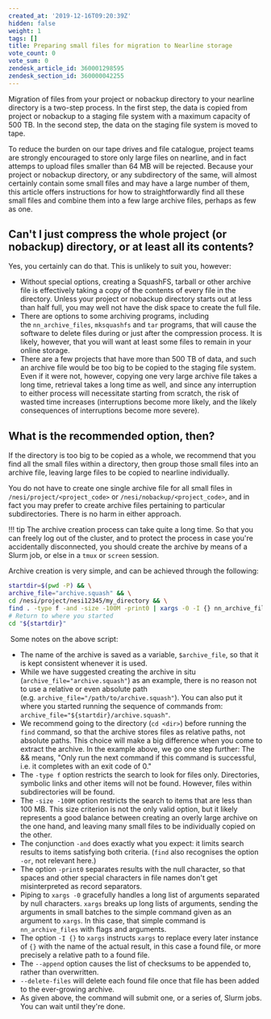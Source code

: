 ```yaml
---
created_at: '2019-12-16T09:20:39Z'
hidden: false
weight: 1
tags: []
title: Preparing small files for migration to Nearline storage
vote_count: 0
vote_sum: 0
zendesk_article_id: 360001298595
zendesk_section_id: 360000042255
---
```



Migration of files from your project or nobackup directory to your
nearline directory is a two-step process. In the first step, the data is
copied from project or nobackup to a staging file system with a maximum
capacity of 500 TB. In the second step, the data on the staging file
system is moved to tape.

To reduce the burden on our tape drives and file catalogue, project
teams are strongly encouraged to store only large files on nearline, and
in fact attemps to upload files smaller than 64 MB will be rejected.
Because your project or nobackup directory, or any subdirectory of the
same, will almost certainly contain some small files and may have a
large number of them, this article offers instructions for how to
straightforwardly find all these small files and combine them into a few
large archive files, perhaps as few as one.

## Can't I just compress the whole project (or nobackup) directory, or at least all its contents?

Yes, you certainly can do that. This is unlikely to suit you, however:

- Without special options, creating a SquashFS, tarball or other
  archive file is effectively taking a copy of the contents of every
  file in the directory. Unless your project or nobackup directory
  starts out at less than half full, you may well not have the disk
  space to create the full file.
- There are options to some archiving programs, including
  the `nn_archive_files`, `mksquashfs` and `tar` programs, that will
  cause the software to delete files during or just after the
  compression process. It is likely, however, that you will want at
  least some files to remain in your online storage.
- There are a few projects that have more than 500 TB of data, and
  such an archive file would be too big to be copied to the staging
  file system. Even if it were not, however, copying one very large
  archive file takes a long time, retrieval takes a long time as well,
  and since any interruption to either process will necessitate
  starting from scratch, the risk of wasted time increases
  (interruptions become more likely, and the likely consequences of
  interruptions become more severe).

## What is the recommended option, then?

If the directory is too big to be copied as a whole, we recommend that
you find all the small files within a directory, then group those small
files into an archive file, leaving large files to be copied to nearline
individually.

You do not have to create one single archive file for all small files in
`/nesi/project/<project_code>` or `/nesi/nobackup/<project_code>`, and
in fact you may prefer to create archive files pertaining to particular
subdirectories. There is no harm in either approach.

!!! tip
    The archive creation process can take quite a long time. So that you
    can freely log out of the cluster, and to protect the process in case
    you're accidentally disconnected, you should create the archive by
    means of a Slurm job, or else in a `tmux` or `screen` session.

Archive creation is very simple, and can be achieved through the
following:

``` sh
startdir=$(pwd -P) && \
archive_file="archive.squash" && \
cd /nesi/project/nesi12345/my_directory && \
find . -type f -and -size -100M -print0 | xargs -0 -I {} nn_archive_files -p nesi12345 -t <time-limit> -n <num-processors> --verify --append --delete-files -- {} "${archive_file}"
# Return to where you started
cd "${startdir}"
```

 Some notes on the above script:

- The name of the archive is saved as a variable, `$archive_file`, so
  that it is kept consistent whenever it is used.
- While we have suggested creating the archive in situ
  (`archive_file="archive.squash"`) as an example, there is no reason
  not to use a relative or even absolute path
  (e.g. `archive_file="/path/to/archive.squash"`). You can also put it
  where you started running the sequence of commands from:
  `archive_file="${startdir}/archive.squash"`.
- We recommend going to the directory (`cd <dir>`) before running the
  `find` command, so that the archive stores files as relative paths,
  not absolute paths. This choice will make a big difference when you
  come to extract the archive. In the example above, we go one step
  further: The && means, "Only run the next command if this command is
  successful, i.e. it completes with an exit code of 0."
- The `-type f` option restricts the search to look for files only.
  Directories, symbolic links and other items will not be found.
  However, files within subdirectories will be found.
- The `-size -100M` option restricts the search to items that are less
  than 100 MB. This size criterion is not the only valid option, but
  it likely represents a good balance between creating an overly large
  archive on the one hand, and leaving many small files to be
  individually copied on the other.
- The conjunction `-and` does exactly what you expect: it limits
  search results to items satisfying both criteria. (`find` also
  recognises the option `-or`, not relevant here.)
- The option `-print0` separates results with the null character, so
  that spaces and other special characters in file names don't get
  misinterpreted as record separators.
- Piping to `xargs -0` gracefully handles a long list of arguments
  separated by null characters. `xargs` breaks up long lists of
  arguments, sending the arguments in small batches to the simple
  command given as an argument to `xargs`. In this case, that simple
  command is `nn_archive_files` with flags and arguments.
- The option `-I {}` to `xargs` instructs `xargs` to replace every
  later instance of `{}` with the name of the actual result, in this
  case a found file, or more precisely a relative path to a found
  file.
- The `--append` option causes the list of checksums to be appended
  to, rather than overwritten.
- `--delete-files` will delete each found file once that file has been
  added to the ever-growing archive.
- As given above, the command will submit one, or a series of, Slurm
  jobs. You can wait until they're done.
